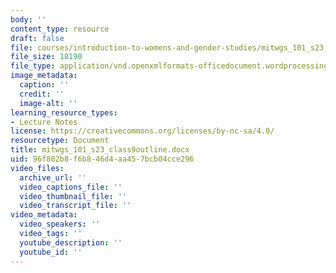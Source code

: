 ```yaml
---
body: ''
content_type: resource
draft: false
file: courses/introduction-to-womens-and-gender-studies/mitwgs_101_s23_class9outline.docx
file_size: 18190
file_type: application/vnd.openxmlformats-officedocument.wordprocessingml.document
image_metadata:
  caption: ''
  credit: ''
  image-alt: ''
learning_resource_types:
- Lecture Notes
license: https://creativecommons.org/licenses/by-nc-sa/4.0/
resourcetype: Document
title: mitwgs_101_s23_class9outline.docx
uid: 96f802b8-f6b8-46d4-aa45-7bcb04cce296
video_files:
  archive_url: ''
  video_captions_file: ''
  video_thumbnail_file: ''
  video_transcript_file: ''
video_metadata:
  video_speakers: ''
  video_tags: ''
  youtube_description: ''
  youtube_id: ''
---
```

